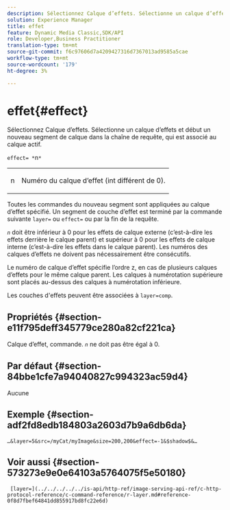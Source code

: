 ```yaml
---
description: Sélectionnez Calque d’effets. Sélectionne un calque d’effets et début un nouveau segment de calque dans la chaîne de requête, qui est associé au calque actif.
solution: Experience Manager
title: effet
feature: Dynamic Media Classic,SDK/API
role: Developer,Business Practitioner
translation-type: tm+mt
source-git-commit: f6c97606d7a4209427316d7367013ad9585a5cae
workflow-type: tm+mt
source-wordcount: '179'
ht-degree: 3%

---
```



# effet{#effect}

Sélectionnez Calque d’effets. Sélectionne un calque d’effets et début un nouveau segment de calque dans la chaîne de requête, qui est associé au calque actif.

`effect= *`n`*`

<table id="simpletable_C48DABF486604D2B9F3CBC1CD01AC76D"> 
 <tr class="strow"> 
  <td class="stentry"> <p><span class="codeph"> <span class="varname"> n</span></span> </p> </td> 
  <td class="stentry"> <p>Numéro du calque d’effet (int différent de 0). </p></td> 
 </tr> 
</table>

Toutes les commandes du nouveau segment sont appliquées au calque d’effet spécifié. Un segment de couche d’effet est terminé par la commande suivante `layer=` ou `effect=` ou par la fin de la requête.

*`n`* doit être inférieur à 0 pour les effets de calque externe (c’est-à-dire les effets derrière le calque parent) et supérieur à 0 pour les effets de calque interne (c’est-à-dire les effets dans le calque parent). Les numéros des calques d’effets ne doivent pas nécessairement être consécutifs.

Le numéro de calque d’effet spécifie l’ordre z, en cas de plusieurs calques d’effets pour le même calque parent. Les calques à numérotation supérieure sont placés au-dessus des calques à numérotation inférieure.

Les couches d&#39;effets peuvent être associées à `layer=comp`.

## Propriétés {#section-e11f795deff345779ce280a82cf221ca}

Calque d’effet, commande. *`n`* ne doit pas être égal à 0.

## Par défaut {#section-84bbe1cfe7a94040827c994323ac59d4}

Aucune

## Exemple {#section-adf2fd8edb184803a2603d7b9a6db6da}

`…&layer=5&src=/myCat/myImage&size=200,200&effect=-1&$shadow$&…`

## Voir aussi {#section-573273e9e0e64103a5764075f5e50180}

` [layer=](../../../../../is-api/http-ref/image-serving-api-ref/c-http-protocol-reference/c-command-reference/r-layer.md#reference-0f8d7fbef64841dd855917bd8fc22e6d)`
